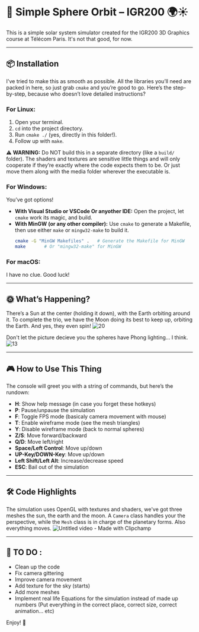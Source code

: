 
# 🌌 Simple Sphere Orbit – IGR200 🌍☀️

This is a simple solar system simulator created for the IGR200 3D Graphics course at Télécom Paris. It's not that good, for now.

---

## 📦 Installation

I've tried to make this as smooth as possible. All the libraries you’ll need are packed in here, so just grab `cmake` and you’re good to go. Here’s the step-by-step, because who doesn’t love detailed instructions?

### For Linux:
1. Open your terminal.
2. `cd` into the project directory.
3. Run `cmake ./` (yes, directly in this folder!).
4. Follow up with `make`.

⚠️ **WARNING:** Do NOT build this in a separate directory (like a `build/` folder). The shaders and textures are sensitive little things and will only cooperate if they’re exactly where the code expects them to be. Or just move them along with the media folder wherever the executable is.

### For Windows:
You’ve got options!
- **With Visual Studio or VSCode Or anyother IDE:** Open the project, let `cmake` work its magic, and build.
- **With MinGW (or any other compiler):** Use `cmake` to generate a Makefile, then use either `make` or `mingw32-make` to build it.
    ```bash
    cmake -G "MinGW Makefiles" .   # Generate the Makefile for MinGW
    make       # Or "mingw32-make" for MinGW
    ```
    
### For macOS:
I have no clue. Good luck!

---

## 🌞 What’s Happening?

There’s a Sun at the center (holding it down), with the Earth orbiting around it. To complete the trio, we have the Moon doing its best to keep up, orbiting the Earth. And yes, they even spin!
![20](https://github.com/user-attachments/assets/2578a8fa-49c9-430a-bcfa-2a6b8079c943)

Don't let the picture decieve you the spheres have Phong lighting... I think.
![13](https://github.com/user-attachments/assets/21b876ad-87f0-4052-9671-8fb8fe396446)

---

## 🎮 How to Use This Thing

The console will greet you with a string of commands, but here’s the rundown:

- **H**: Show help message (in case you forget these hotkeys)
- **P**: Pause/unpause the simulation
- **F**: Toggle FPS mode (basicaly camera movement with mouse)
- **T**: Enable wireframe mode (see the mesh triangles)
- **Y**: Disable wireframe mode (back to normal spheres)
- **Z/S**: Move forward/backward
- **Q/D**: Move left/right
- **Space/Left Control**: Move up/down
- **UP-Key/DOWN-Key**: Move up/down
- **Left Shift/Left Alt**: Increase/decrease speed
- **ESC**: Bail out of the simulation

---

## 🛠 Code Highlights

The simulation uses OpenGL with textures and shaders, we've got three meshes the sun, the earth and the moon. A `Camera` class handles your the perspective, while the `Mesh` class is in charge of the planetary forms.
Also everything moves.
![Untitled video - Made with Clipchamp](https://github.com/user-attachments/assets/b517b928-ec2d-40b3-a73c-48bd10dbd54e)

---

## 📝 TO DO :

- Clean up the code
- Fix camera gittering
- Improve camera movement
- Add texture for the sky (starts)
- Add more meshes
- Implement real life Equations for the simulation instead of made up numbers (Put everything in the correct place, correct size, correct animation... etc)

Enjoy! 🚀
